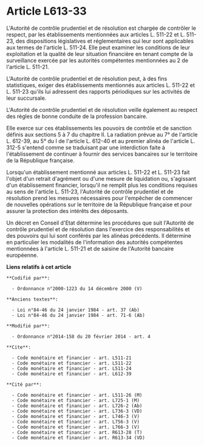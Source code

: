 # Article L613-33

L'Autorité de contrôle prudentiel et de résolution est chargée de contrôler le respect, par les établissements mentionnées
aux articles L. 511-22 et L. 511-23, des dispositions législatives et réglementaires qui leur sont applicables aux termes de
l'article L. 511-24. Elle peut examiner les conditions de leur exploitation et la qualité de leur situation financière en
tenant compte de la surveillance exercée par les autorités compétentes mentionnées au 2 de l'article L. 511-21. 

L'Autorité de contrôle prudentiel et de résolution peut, à des fins statistiques, exiger des établissements mentionnés aux
articles L. 511-22 et L. 511-23 qu'ils lui adressent des rapports périodiques sur les activités de leur succursale.

L'Autorité de contrôle prudentiel et de résolution veille également au respect des règles de bonne conduite de la profession
bancaire. 

Elle exerce sur ces établissements les pouvoirs de contrôle et de sanction définis aux sections 5 à 7 du chapitre II. La
radiation prévue au 7° de l'article L. 612-39, au 5° du I de l'article L. 612-40  et au premier alinéa de l'article L. 312-5
s'entend comme se traduisant par une interdiction faite à l'établissement de continuer à fournir des services bancaires sur
le territoire de la République française. 

Lorsqu'un établissement mentionné aux articles L. 511-22 et L. 511-23 fait l'objet d'un retrait d'agrément ou d'une mesure de
liquidation ou, s'agissant d'un établissement financier, lorsqu'il ne remplit plus les conditions requises au sens de
l'article L. 511-23, l'Autorité de contrôle prudentiel et de résolution prend les mesures nécessaires pour l'empêcher de
commencer de nouvelles opérations sur le territoire de la République française et pour assurer la protection des intérêts des
déposants. 

Un décret en Conseil d'Etat détermine les procédures que suit l'Autorité de contrôle prudentiel et de résolution dans
l'exercice des responsabilités et des pouvoirs qui lui sont conférés par les alinéas précédents. Il détermine en particulier
les modalités de l'information des autorités compétentes mentionnées à l'article L. 511-21 et de saisine de l'Autorité
bancaire européenne.

**Liens relatifs à cet article**

	**Codifié par**:

	  - Ordonnance n°2000-1223 du 14 décembre 2000 (V)

	**Anciens textes**:

	  - Loi n°84-46 du 24 janvier 1984 - art. 37 (Ab)
	  - Loi n°84-46 du 24 janvier 1984 - art. 71-6 (Ab)

	**Modifié par**:

	  - Ordonnance n°2014-158 du 20 février 2014 - art. 4

	**Cite**:

	  - Code monétaire et financier - art. L511-21
	  - Code monétaire et financier - art. L511-22
	  - Code monétaire et financier - art. L511-24
	  - Code monétaire et financier - art. L612-39

	**Cité par**:

	  - Code monétaire et financier - art. L511-26 (M)
	  - Code monétaire et financier - art. L725-1 (M)
	  - Code monétaire et financier - art. L726-2 (Ab)
	  - Code monétaire et financier - art. L736-3 (VD)
	  - Code monétaire et financier - art. L746-3 (V)
	  - Code monétaire et financier - art. L756-3 (V)
	  - Code monétaire et financier - art. L766-3 (V)
	  - Code monétaire et financier - art. R613-28 (T)
	  - Code monétaire et financier - art. R613-34 (VD)
